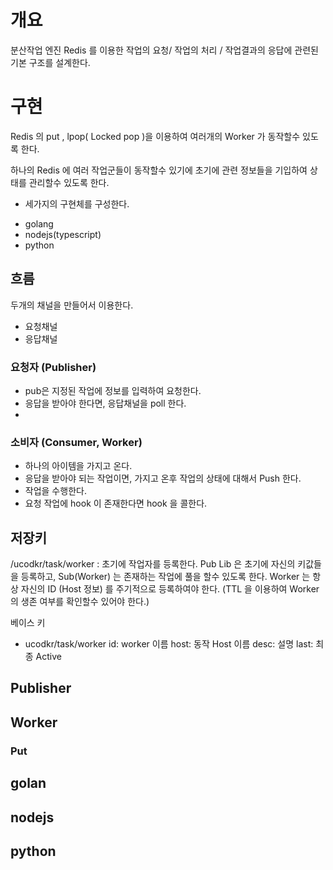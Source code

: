 # 개요

분산작업 엔진
Redis 를 이용한 작업의 요청/ 작업의 처리 / 작업결과의 응답에 관련된 기본 구조를 설계한다.

# 구현
Redis 의 put , lpop( Locked pop )을 이용하여 여러개의 Worker 가 동작할수 있도록 한다.

하나의 Redis 에 여러 작업군들이 동작할수 있기에 초기에 관련 정보들을 기입하여 상태를 관리할수 있도록 한다.

- 세가지의 구현체를 구성한다.
 * golang
 * nodejs(typescript)
 * python
  
## 흐름
두개의 채널을 만들어서 이용한다.
* 요청채널
* 응답채널
### 요청자 (Publisher)

* pub은 지정된 작업에 정보를 입력하여 요청한다.
* 응답을 받아야 한다면, 응답채널을 poll 한다.
* 
### 소비자 (Consumer, Worker)
* 하나의 아이템을 가지고 온다.
* 응답을 받아야 되는 작업이면, 가지고 온후 작업의 상태에 대해서 Push 한다.
* 작업을 수행한다.
* 요청 작업에 hook 이 존재한다면 hook 을 콜한다.


## 저장키
/ucodkr/task/worker  : 초기에 작업자를 등록한다. 
Pub Lib 은 초기에 자신의 키값들을 등록하고, Sub(Worker) 는 존재하는 작업에 풀을 할수 있도록 한다.
Worker 는 항상 자신의 ID (Host 정보) 를 주기적으로 등록하여야 한다. (TTL 을 이용하여 Worker 의 생존 여부를 확인할수 있어야 한다.)

베이스 키
* ucodkr/task/worker
    id: worker 이름
    host: 동작 Host 이름
    desc: 설명
    last: 최종 Active

## Publisher


## Worker 
### Put

## golan


## nodejs


## python
